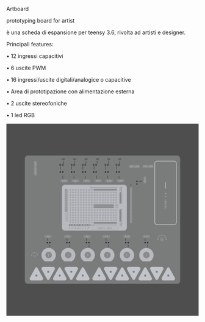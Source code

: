Artboard 

prototyping board for artist




è una scheda di espansione per teensy 3.6, rivolta ad artisti e designer.


Principali features:


• 12 ingressi capacitivi 

• 6 uscite PWM

• 16 ingressi/uscite digitali/analogice o capacitive 

• Area di prototipazione con alimentazione esterna

• 2 uscite stereofoniche 

• 1 led RGB
 
 
 
 


![Drag Racing](https://github.com/frmurgia/Artboard_library/blob/master/arboard_board-01.png?raw=true)
